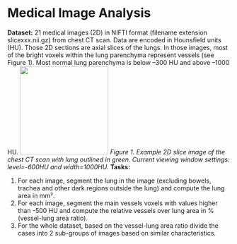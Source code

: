 # Medical Image Analysis
**Dataset:** 21 medical images (2D) in NIFTI format (filename extension slicexxx.nii.gz) from chest CT scan. Data are encoded in Hounsfield units (HU). Those 2D sections are axial slices of the lungs.
In those images, most of the bright voxels within the lung parenchyma represent vessels (see Figure 1). Most normal lung parenchyma is below –300 HU and above –1000 HU. 
<img src="./readme.img/image.png" width=200/>
*Figure 1. Example 2D slice image of the chest CT scan with lung outlined in green. Current viewing window settings: level=-600HU and width=1000HU.*
**Tasks:** 
1. For each image, segment the lung in the image (excluding bowels, trachea and other dark regions outside the lung) and compute the lung area in mm². 
2. For each image, segment the main vessels voxels with values higher than -500 HU and compute the relative vessels over lung area in % (vessel-lung area ratio).
3. For the whole dataset, based on the vessel-lung area ratio divide the cases into 2 sub-groups of images based on similar characteristics.
